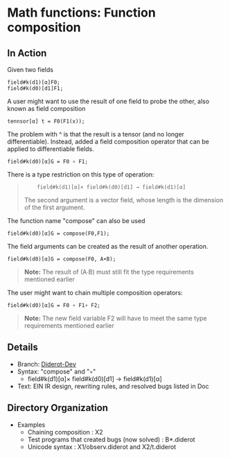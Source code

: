 # Math functions: Function composition
## In Action
Given two fields
```
field#k(d1)[α]F0;
field#k(d0)[d1]F1;
```
A user might want to use the result of one field to probe the other, also known as field composition
```
tennsor[α] t = F0(F1(x));
```
The problem with ^ is that the result is a tensor (and no longer differentiable). Instead, added a field composition operator that can be applied to differentiable fields. 
```
field#k(d0)[α]G = F0 ∘ F1;
```
There is a type restriction on this type of operation:
>         field#k(d1)[α]× field#k(d0)[d1] → field#k(d1)[α]
>The second argument is a vector field, whose length is the dimension of the first argument. 


The function name  "compose" can also be used
```
field#k(d0)[α]G = compose(F0,F1);
```
The field arguments can be created as the result of another operation.
```
field#k(d0)[α]G = compose(F0, A∙B);
```
> **Note:** The result of (A∙B) must still fit the type requirements mentioned earlier

The user might want to chain multiple composition operators: 
```
field#k(d0)[α]G = F0 ∘ F1∘ F2;
```
> **Note:** The new field variable F2 will have to meet the same type  requirements mentioned earlier
## Details
* Branch:   [Diderot-Dev](https://github.com/cchiw/Diderot-Dev) 
* Syntax: "compose"  and "◦"
    - field#k(d1)[α]× field#k(d0)[d1] → field#k(d1)[α]
* Text: EIN IR design, rewriting rules, and resolved bugs listed in Doc

## Directory Organization
* Examples
    - Chaining composition  : X2
    - Test programs that created bugs (now solved)  : B*.diderot
    - Unicode syntax  : X1/observ.diderot and X2/t.diderot

